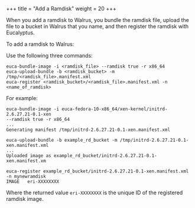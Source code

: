 +++
title = "Add a Ramdisk"
weight = 20
+++

When you add a ramdisk to Walrus, you bundle the ramdisk file, upload the file to a bucket in Walrus that you name, and then register the ramdisk with Eucalyptus. 

To add a ramdisk to Walrus: 

Use the following three commands: 

    euca-bundle-image -i <ramdisk_file> --ramdisk true -r x86_64
    euca-upload-bundle -b <ramdisk_bucket> -m /tmp/<ramdisk_file>.manifest.xml
    euca-register <ramdisk_bucket>/<ramdisk_file>.manifest.xml -n <name_of_ramdisk>

For example: 



    euca-bundle-image -i euca-fedora-10-x86_64/xen-kernel/initrd-2.6.27.21-0.1-xen 
    --ramdisk true -r x86_64
    ...
    Generating manifest /tmp/initrd-2.6.27.21-0.1-xen.manifest.xml
    
    euca-upload-bundle -b example_rd_bucket -m /tmp/initrd-2.6.27.21-0.1-xen.manifest.xml
    ...
    Uploaded image as example_rd_bucket/initrd-2.6.27.21-0.1-xen.manifest.xm
    
    euca-register example_rd_bucket/initrd-2.6.27.21-0.1-xen.manifest.xml -n mynewramdisk
    IMAGE	eri-XXXXXXXX 

Where the returned value `eri-XXXXXXXX` is the unique ID of the registered ramdisk image. 

